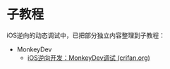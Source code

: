 # 子教程

iOS逆向的动态调试中，已把部分独立内容整理到子教程：

* MonkeyDev
  * [iOS逆向开发：MonkeyDev调试 (crifan.org)](https://book.crifan.org/books/ios_re_monkeydev_debug/website/)
